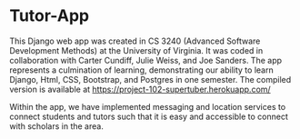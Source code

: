 # Tutor-App

This Django web app was created in CS 3240 (Advanced Software Development Methods) at the University of Virginia.
It was coded in collaboration with Carter Cundiff, Julie Weiss, and Joe Sanders. The app represents a culmination of learning, 
demonstrating our ability to learn Django, Html, CSS, Bootstrap, and Postgres in one semester. The compiled version is available 
at https://project-102-supertuber.herokuapp.com/

Within the app, we have implemented messaging and location services to connect students and tutors such that it is easy and accessible to connect with scholars in the area.
